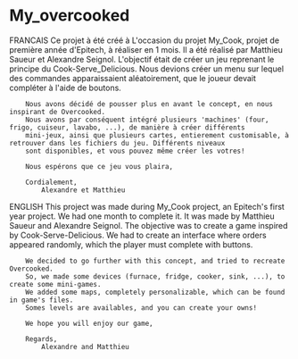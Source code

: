 # My_overcooked

FRANCAIS
		Ce projet à été créé à L'occasion du projet My_Cook, projet de première année d'Epitech, à réaliser en 1 mois.
		Il a été réalisé par Matthieu Saueur et Alexandre Seignol.
		L'objectif était de créer un jeu reprenant le principe du Cook-Serve_Delicious.
		Nous devions créer un menu sur lequel des commandes apparaissaient aléatoirement,
		que le joueur devait compléter à l'aide de boutons.
		
		Nous avons décidé de pousser plus en avant le concept, en nous inspirant de Overcooked.
		Nous avons par conséquent intégré plusieurs 'machines' (four, frigo, cuiseur, lavabo, ...), de manière à créer différents
		mini-jeux, ainsi que plusieurs cartes, entierement customisable, à retrouver dans les fichiers du jeu. Différents niveaux
		sont disponibles, et vous pouvez même créer les votres!
		
		Nous espérons que ce jeu vous plaira,
		
		Cordialement,
			Alexandre et Matthieu
			
			
ENGLISH
		This project was made during My_Cook project, an Epitech's first year project. We had one month to complete it.
		It was made by Matthieu Saueur and Alexandre Seignol.
		The objective was to create a game inspired by Cook-Serve-Delicious.
		We had to create an interface where orders appeared randomly, which the player must complete with buttons.
		
		We decided to go further with this concept, and tried to recreate Overcooked.
		So, we made some devices (furnace, fridge, cooker, sink, ...), to create some mini-games.
		We added some maps, completely personalizable, which can be found in game's files.
		Somes levels are availables, and you can create your owns!
		
		We hope you will enjoy our game,
		
		Regards,
			Alexandre and Matthieu
